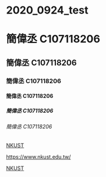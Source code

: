 # 2020_0924_test

# 簡偉丞 C107118206
## 簡偉丞 C107118206
### 簡偉丞 C107118206
#### 簡偉丞 C107118206
##### 簡偉丞 C107118206
###### 簡偉丞 C107118206

[NKUST](https://www.nkust.edu.tw/)

<https://www.nkust.edu.tw/>

[NKUST]()
